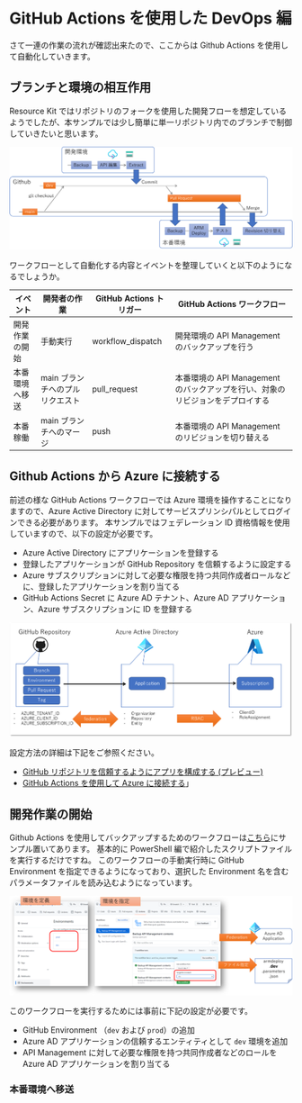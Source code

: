 # GitHub Actions を使用した DevOps 編

さて一連の作業の流れが確認出来たので、ここからは Github Actions を使用して自動化していきます。

## ブランチと環境の相互作用

Resource Kit ではリポジトリのフォークを使用した開発フローを想定しているようでしたが、本サンプルでは少し簡単に単一リポジトリ内でのブランチで制御していきたいと思います。

![api management devops flow](./images/apim-devops-flow.png)

ワークフローとして自動化する内容とイベントを整理していくと以下のようになるでしょうか。

|イベント|開発者の作業|GitHub Actions トリガー|GitHub Actions ワークフロー|
|---|---|---|---|
|開発作業の開始|手動実行|workflow_dispatch|開発環境の API Management のバックアップを行う|
|本番環境へ移送|main ブランチへのプルリクエスト|pull_request|本番環境の API Management のバックアップを行い、対象のリビジョンをデプロイする|
|本番稼働|main ブランチへのマージ|push|本番環境の API Management のリビジョンを切り替える|


## Github Actions から Azure に接続する

前述の様な GitHub Actions ワークフローでは Azure 環境を操作することになりますので、Azure Active Directory に対してサービスプリンシパルとしてログインできる必要があります。
本サンプルではフェデレーション ID 資格情報を使用していますので、以下の設定が必要です。

- Azure Active Directory にアプリケーションを登録する
- 登録したアプリケーションが GitHub Repository を信頼するように設定する
- Azure サブスクリプションに対して必要な権限を持つ共同作成者ロールなどに、登録したアプリケーションを割り当てる
- GitHub Actions Secret に Azure AD テナント、Azure AD アプリケーション、Azure サブスクリプションに ID を登録する

![github actions federation](./images/github-actions-federation.png)

設定方法の詳細は下記をご参照ください。

- [GitHub リポジトリを信頼するようにアプリを構成する (プレビュー)](https://docs.microsoft.com/ja-jp/azure/active-directory/develop/workload-identity-federation)
- [GitHub Actions を使用して Azure に接続する](https://docs.microsoft.com/ja-jp/azure/developer/github/connect-from-azure?tabs=azure-portal%2Clinux)」


## 開発作業の開始

Github Actions を使用してバックアップするためのワークフローは[こちら](./.github/workflows/backup-apim.yml)にサンプル置いてあります。
基本的に PowerShell 編で紹介したスクリプトファイルを実行するだけですね。
このワークフローの手動実行時に GitHub Environment を指定できるようになっており、選択した Environment 名を含むパラメータファイルを読み込むようになっています。

![backup-apim-workflow](./images/backup-apim-workflow.png)

このワークフローを実行するためには事前に下記の設定が必要です。

- GitHub Environment （```dev``` および ```prod```）の追加
- Azure AD アプリケーションの信頼するエンティティとして ```dev``` 環境を追加
- API Management に対して必要な権限を持つ共同作成者などのロールを Azure AD アプリケーションを割り当てる

### 本番環境へ移送

